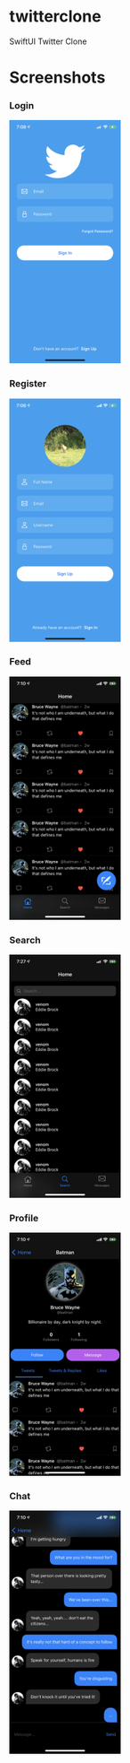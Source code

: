 # twitterclone
SwiftUI Twitter Clone

# Screenshots

<h3>Login</h3>
<img src="Screenshots/login.png" alt="drawing" width="200"/>
<h3>Register</h3>
<img src="Screenshots/register.png" alt="drawing" width="200"/>
<h3>Feed</h3>
<img src="Screenshots/feed.png" alt="drawing" width="200"/>
<h3>Search</h3>
<img src="Screenshots/search.png" alt="drawing" width="200"/>
<h3>Profile</h3>
<img src="Screenshots/profile.png" alt="drawing" width="200"/>
<h3>Chat</h3>
<img src="Screenshots/chat.png" alt="drawing" width="200"/>
